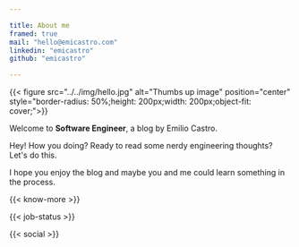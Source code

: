 ```yaml
---

title: About me
framed: true
mail: "hello@emicastro.com"
linkedin: "emicastro"
github: "emicastro"

---
```

{{< figure src="../../img/hello.jpg" alt="Thumbs up image" position="center" style="border-radius: 50%;height: 200px;width: 200px;object-fit: cover;">}}

Welcome to **Software Engineer**, a blog by Emilio Castro.

Hey! How you doing? Ready to read some nerdy engineering thoughts? Let's do this.

I hope you enjoy the blog and maybe you and me could learn something in the process.

{{< know-more >}}

{{< job-status >}}

{{< social >}}